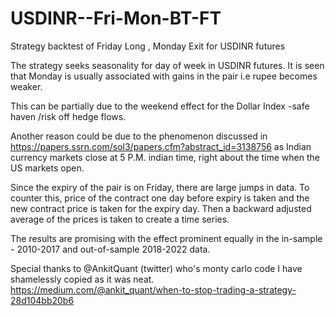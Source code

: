 # USDINR--Fri-Mon-BT-FT

Strategy backtest of Friday Long , Monday Exit for USDINR futures

The strategy seeks seasonality for day of week in USDINR futures. It is seen that Monday is usually associated with gains in the pair i.e rupee becomes weaker.

This can be partially due to the weekend effect for the Dollar Index -safe haven /risk off hedge flows.

Another reason could be due to the phenomenon discussed in https://papers.ssrn.com/sol3/papers.cfm?abstract_id=3138756 as Indian currency markets close at 5 P.M. indian time, right about the time when the US markets open.

Since the expiry of the pair is on Friday, there are large jumps in data. To counter this, price of the contract one day before expiry is taken and the new contract price is taken for the expiry day. Then a backward adjusted average of the prices is taken to create a time series.

The results are promising with the effect prominent equally in the in-sample - 2010-2017 and out-of-sample 2018-2022 data.

Special thanks to @AnkitQuant (twitter) who's monty carlo code I have shamelessly copied as it was neat. https://medium.com/@ankit_quant/when-to-stop-trading-a-strategy-28d104bb20b6
